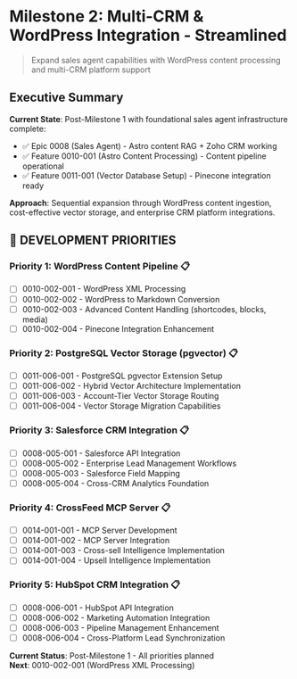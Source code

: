 # Milestone 2: Multi-CRM & WordPress Integration - Streamlined
> Expand sales agent capabilities with WordPress content processing and multi-CRM platform support

## Executive Summary

**Current State**: Post-Milestone 1 with foundational sales agent infrastructure complete:
- ✅ Epic 0008 (Sales Agent) - Astro content RAG + Zoho CRM working
- ✅ Feature 0010-001 (Astro Content Processing) - Content pipeline operational
- ✅ Feature 0011-001 (Vector Database Setup) - Pinecone integration ready

**Approach**: Sequential expansion through WordPress content ingestion, cost-effective vector storage, and enterprise CRM platform integrations.

## 🎯 DEVELOPMENT PRIORITIES

### **Priority 1: WordPress Content Pipeline** 📋
- [ ] 0010-002-001 - WordPress XML Processing
- [ ] 0010-002-002 - WordPress to Markdown Conversion
- [ ] 0010-002-003 - Advanced Content Handling (shortcodes, blocks, media)
- [ ] 0010-002-004 - Pinecone Integration Enhancement

### **Priority 2: PostgreSQL Vector Storage (pgvector)** 📋
- [ ] 0011-006-001 - PostgreSQL pgvector Extension Setup
- [ ] 0011-006-002 - Hybrid Vector Architecture Implementation
- [ ] 0011-006-003 - Account-Tier Vector Storage Routing
- [ ] 0011-006-004 - Vector Storage Migration Capabilities

### **Priority 3: Salesforce CRM Integration** 📋
- [ ] 0008-005-001 - Salesforce API Integration
- [ ] 0008-005-002 - Enterprise Lead Management Workflows
- [ ] 0008-005-003 - Salesforce Field Mapping
- [ ] 0008-005-004 - Cross-CRM Analytics Foundation

### **Priority 4: CrossFeed MCP Server** 📋
- [ ] 0014-001-001 - MCP Server Development
- [ ] 0014-001-002 - MCP Server Integration
- [ ] 0014-001-003 - Cross-sell Intelligence Implementation
- [ ] 0014-001-004 - Upsell Intelligence Implementation

### **Priority 5: HubSpot CRM Integration** 📋
- [ ] 0008-006-001 - HubSpot API Integration
- [ ] 0008-006-002 - Marketing Automation Integration
- [ ] 0008-006-003 - Pipeline Management Enhancement
- [ ] 0008-006-004 - Cross-Platform Lead Synchronization

**Current Status**: Post-Milestone 1 - All priorities planned  
**Next**: 0010-002-001 (WordPress XML Processing)
